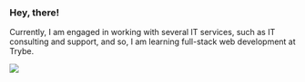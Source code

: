 ### Hey, there!

Currently, I am engaged in working with several IT services, such as IT consulting and support, and so, I am learning full-stack web development at Trybe.

<picture>
<source 
  srcset="https://github-readme-stats.vercel.app/api?username=felpssdev&show_icons=true&theme=dark"
  media="(prefers-color-scheme: dark)"
/>
<source
  srcset="https://github-readme-stats.vercel.app/api?username=felpssdev&show_icons=true"
  media="(prefers-color-scheme: light), (prefers-color-scheme: no-preference)"
/>
<img src="https://github-readme-stats.vercel.app/api?username=felpssdev&show_icons=true" />
</picture>
